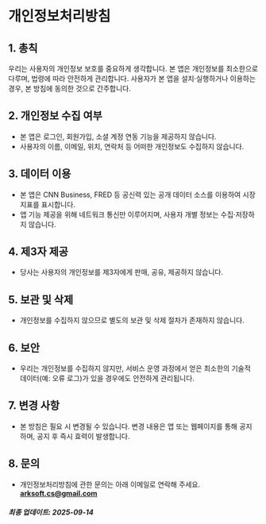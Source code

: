 # 개인정보처리방침

## 1. 총칙
우리는 사용자의 개인정보 보호를 중요하게 생각합니다. 본 앱은 개인정보를 최소한으로 다루며, 법령에 따라 안전하게 관리합니다. 사용자가 본 앱을 설치·실행하거나 이용하는 경우, 본 방침에 동의한 것으로 간주합니다.

## 2. 개인정보 수집 여부
- 본 앱은 로그인, 회원가입, 소셜 계정 연동 기능을 제공하지 않습니다.  
- 사용자의 이름, 이메일, 위치, 연락처 등 어떠한 개인정보도 수집하지 않습니다.  

## 3. 데이터 이용
- 본 앱은 CNN Business, FRED 등 공신력 있는 공개 데이터 소스를 이용하여 시장 지표를 표시합니다.  
- 앱 기능 제공을 위해 네트워크 통신만 이루어지며, 사용자 개별 정보는 수집·저장하지 않습니다.  

## 4. 제3자 제공
- 당사는 사용자의 개인정보를 제3자에게 판매, 공유, 제공하지 않습니다.  

## 5. 보관 및 삭제
- 개인정보를 수집하지 않으므로 별도의 보관 및 삭제 절차가 존재하지 않습니다.  

## 6. 보안
- 우리는 개인정보를 수집하지 않지만, 서비스 운영 과정에서 얻은 최소한의 기술적 데이터(예: 오류 로그)가 있을 경우에도 안전하게 관리됩니다.  

## 7. 변경 사항
- 본 방침은 필요 시 변경될 수 있습니다. 변경 내용은 앱 또는 웹페이지를 통해 공지하며, 공지 후 즉시 효력이 발생합니다.  

## 8. 문의
- 개인정보처리방침에 관한 문의는 아래 이메일로 연락해 주세요.  
**arksoft.cs@gmail.com**

##### 최종 업데이트: 2025-09-14
